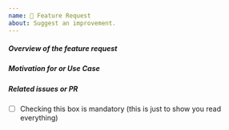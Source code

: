 ```yaml
---
name: 🚀 Feature Request
about: Suggest an improvement.
---
```


##### **Overview of the feature request**

<!-- Explain the feature request -->

##### **Motivation for or Use Case**

<!-- Explain why this new feature is important for you -->

##### **Related issues or PR**

<!-- Has a similar feature request been asked for before? Please search both closed & open issues -->

-   [ ] Checking this box is mandatory (this is just to show you read everything)

<!-- Love JHipster? Please consider supporting our collective:
👉  https://opencollective.com/generator-jhipster/donate -->
